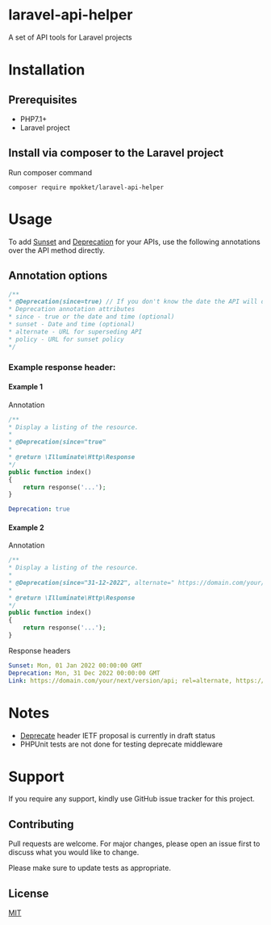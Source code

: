 # laravel-api-helper

A set of API tools for Laravel projects

# Installation

## Prerequisites

 - PHP7.1+
 - Laravel project

## Install via composer to the Laravel project

Run composer command

`composer require mpokket/laravel-api-helper`

# Usage

To add [Sunset](https://datatracker.ietf.org/doc/html/rfc8594) and [Deprecation](https://tools.ietf.org/id/draft-dalal-deprecation-header-01.html) for your APIs, use the following annotations over the API method directly.

## Annotation options

```php
/**
* @Deprecation(since=true) // If you don't know the date the API will deprecated on
* Deprecation annotation attributes
* since - true or the date and time (optional)
* sunset - Date and time (optional)
* alternate - URL for superseding API
* policy - URL for sunset policy 
*/
```

### Example response header:

#### Example 1

Annotation

```php
/**
* Display a listing of the resource.
*
* @Deprecation(since="true"
*
* @return \Illuminate\Http\Response
*/
public function index()
{
    return response('...');
}
```

```yaml
Deprecation: true
```


#### Example 2

Annotation

```php
/**
* Display a listing of the resource.
*
* @Deprecation(since="31-12-2022", alternate=" https://domain.com/your/next/version/api", policy="https://domain.com/api/deprecation/policy", sunset="01-01-2022")
*
* @return \Illuminate\Http\Response
*/
public function index()
{
    return response('...');
}
```

Response headers
```yaml
Sunset: Mon, 01 Jan 2022 00:00:00 GMT
Deprecation: Mon, 31 Dec 2022 00:00:00 GMT
Link: https://domain.com/your/next/version/api; rel=alternate, https://domain.com/api/deprecation/policy; rel=deprecation
```

# Notes
- [Deprecate](https://tools.ietf.org/id/draft-dalal-deprecation-header-01.html) header IETF proposal is currently in draft status 
- PHPUnit tests are not done for testing deprecate middleware

# Support

If you require any support, kindly use GitHub issue tracker for this project.

## Contributing
Pull requests are welcome. For major changes, please open an issue first to discuss what you would like to change.

Please make sure to update tests as appropriate.

## License
[MIT](README.md)
